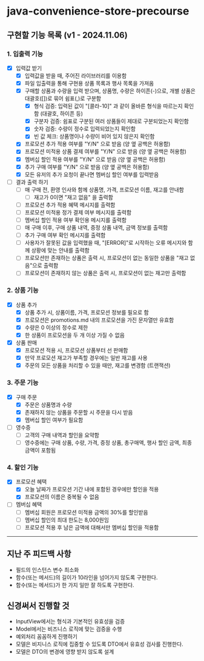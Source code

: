 # java-convenience-store-precourse

## 구현할 기능 목록 (v1 - 2024.11.06)

### 1. 입출력 기능

- [X] 입력값 받기
    - [X] 입력값을 받을 때, 주어진 라이브러리를 이용함
    - [X] 파일 입출력을 통해 구현용 상품 목록과 행사 목록을 가져옴
    - [X] 구매할 상품과 수량을 입력 받으며, 상품명, 수량은 하이픈(-)으로, 개별 상품은 대괄호([])로 묶어 쉼표(,)로 구분함
        - [X] 형식 검증: 입력된 값이 "[콜라-10]" 과 같이 올바른 형식을 따르는지 확인함 (대괄호, 하이픈 등)
        - [X] 구분자 검증: 쉼표로 구분된 여러 상품들이 제대로 구분되었는지 확인함
        - [X] 숫자 검증: 수량이 정수로 입력되었는지 확인함
        - [X] 빈 값 체크: 상품명이나 수량이 비어 있지 않은지 확인함
    - [X] 프로모션 추가 적용 여부를 "Y/N" 으로 받음 (양 옆 공백은 허용함)
    - [X] 프로모션 미적용 상품 결제 여부를 "Y/N" 으로 받음 (양 옆 공백은 허용함)
    - [X] 멤버십 할인 적용 여부를 "Y/N" 으로 받음 (양 옆 공백은 허용함)
    - [X] 추가 구매 여부를 "Y/N" 으로 받음 (양 옆 공백은 허용함)
    - [X] 모든 유저의 추가 요청이 끝나면 멤버십 할인 여부를 입력받음

- [ ] 결과 출력 하기
    - [ ] 매 구매 전, 환영 인사와 함께 상품명, 가격, 프로모션 이름, 재고를 안내함
        - [ ] 재고가 0이면 "재고 없음" 을 출력함
    - [ ] 프로모션 추가 적용 혜택 메시지를 출력함
    - [ ] 프로모션 미적용 정가 결제 여부 메시지를 출력함
    - [ ] 멤버십 할인 적용 여부 확인용 메시지를 출력함
    - [ ] 매 구매 이후, 구매 상품 내역, 증정 상품 내역, 금액 정보를 출력함
    - [ ] 추가 구매 여부 확인 메시지를 출력함
    - [ ] 사용자가 잘못된 값을 입력했을 때, "[ERROR]"로 시작하는 오류 메시지와 함께 상황에 맞는 안내를 출력함
    - [ ] 프로모션만 존재하는 상품은 출력 시, 프로모션이 없는 동일한 상품을 "재고 없음"으로 출력함
    - [ ] 프로모션이 존재하지 않는 상품은 출력 시, 프로모션이 없는 재고만 출력함

### 2. 상품 기능

- [X] 상품 추가
    - [X] 상품 추가 시, 상품이름, 가격, 프로모션 정보를 필요로 함
    - [X] 프로모션은 promotions.md 내의 프로모션을 가진 문자열만 유효함
    - [X] 수량은 0 이상의 정수로 제한
    - [X] 한 상품이 프로모션을 두 개 이상 가질 수 없음

- [X] 상품 판매
    - [X] 프로모션 적용 시, 프로모션 상품부터 선 판매함
    - [X] 만약 프로모션 재고가 부족할 경우에는 일반 재고를 사용
    - [X] 주문의 모든 상품을 처리할 수 있을 때만, 재고를 변경함 (트랜잭션)

### 3. 주문 기능

- [X] 구매 주문
    - [X] 주문은 상품명과 수량
    - [X] 존재하지 않는 상품을 주문할 시 주문을 다시 받음
    - [X] 멤버십 할인 여부가 필요함

- [ ] 영수증
    - [ ] 고객의 구매 내역과 할인을 요약함
    - [ ] 영수증에는 구매 상품, 수량, 가격, 증정 상품, 총구매액, 행사 할인 금액, 최종 금액이 포함됨

### 4. 할인 기능

- [X] 프로모션 혜택
    - [X] 오늘 날짜가 프로모션 기간 내에 포함된 경우에만 할인을 적용
    - [X] 프로모션의 이름은 중복될 수 없음

- [ ] 멤버십 혜택
    - [ ] 멤버십 회원은 프로모션 미적용 금액의 30%를 할인받음
    - [ ] 멤버십 할인의 최대 한도는 8,000원임
    - [ ] 프로모션 적용 후 남은 금액에 대해서만 멤버십 할인을 적용함

---

## 지난 주 피드백 사항

- 필드의 인스턴스 변수 최소화
- 함수(또는 메서드)의 길이가 10라인을 넘어가지 않도록 구현한다.
- 함수(또는 메서드)가 한 가지 일만 잘 하도록 구현한다.

## 신경써서 진행할 것

- InputView에서는 형식과 기본적인 유효성을 검증
- Model에서는 비즈니스 로직에 맞는 검증을 수행
- 예외처리 꼼꼼하게 진행하기
- 모델은 비지니스 로직에 집중할 수 있도록 DTO에서 유효성 검사를 진행한다.
- 모델은 DTO의 변경에 영향 받지 않도록 설계